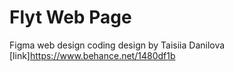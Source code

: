 # Flyt Web Page
 Figma web design coding design by Taisiia Danilova
 [link]https://www.behance.net/1480df1b
